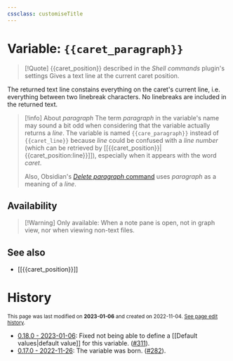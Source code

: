 ```yaml
---
cssclass: customiseTitle
---
```

# Variable: `{{caret_paragraph}}`
> [!Quote] {{caret_position}} described in the *Shell commands* plugin's settings
> Gives a text line at the current caret position.

The returned text line constains everything on the caret's current line, i.e. everything between two linebreak characters. No linebreaks are included in the returned text.

> [!info] About _paragraph_
> The term _paragraph_ in the variable's name may sound a bit odd when considering that the variable actually returns a _line_. The variable is named `{{care_paragraph}}` instead of `{{caret_line}}` because _line_ could be confused with a _line number_ (which can be retrieved by [[{{caret_position}}|{{caret_position:line}}]]), especially when it appears with the word _caret_. 
>
> Also, Obsidian's [_Delete paragraph_ command](https://forum.obsidian.md/t/i-hope-there-is-a-hotkey-to-delete-a-whole-line/4213/2) uses _paragraph_ as a meaning of a _line_.

## Availability
> [!Warning] Only available:
> When a note pane is open, not in graph view, nor when viewing non-text files.

## See also
- [[{{caret_position}}]]

# History
<small>This page was last modified on <strong>2023-01-06</strong> and created on 2022-11-04. <a href="https://github.com/Taitava/obsidian-shellcommands-documentation/commits/main/./Variables/%7B%7Bcaret_paragraph%7D%7D.md">See page edit history</a>.</small>
- [0.18.0 - 2023-01-06](https://github.com/Taitava/obsidian-shellcommands/blob/main/CHANGELOG.md#0180---2023-01-06): Fixed not being able to define a [[Default values|default value]] for this variable. ([#311](https://github.com/Taitava/obsidian-shellcommands/issues/311)).
- [0.17.0 - 2022-11-26](https://github.com/Taitava/obsidian-shellcommands/blob/main/CHANGELOG.md#0170---2022-11-26): The variable was born. ([#282](https://github.com/Taitava/obsidian-shellcommands/issues/282)).